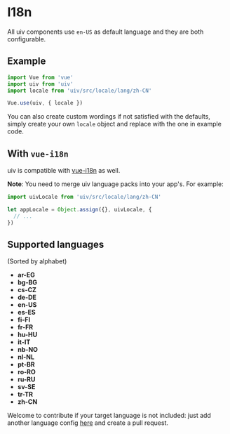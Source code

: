 # I18n

All uiv components use `en-US` as default language and they are both configurable.

## Example

```javascript
import Vue from 'vue'
import uiv from 'uiv'
import locale from 'uiv/src/locale/lang/zh-CN'

Vue.use(uiv, { locale })
```

You can also create custom wordings if not satisfied with the defaults, simply create your own `locale` object and replace with the one in example code.

## With `vue-i18n`

uiv is compatible with [vue-i18n](https://github.com/kazupon/vue-i18n) as well.

**Note**: You need to merge uiv language packs into your app's. For example:

```javascript
import uivLocale from 'uiv/src/locale/lang/zh-CN'

let appLocale = Object.assign({}, uivLocale, {
  // ...
})
```

## Supported languages

(Sorted by alphabet)

* **ar-EG**
* **bg-BG**
* **cs-CZ**
* **de-DE**
* **en-US**
* **es-ES**
* **fi-FI**
* **fr-FR**
* **hu-HU**
* **it-IT**
* **nb-NO**
* **nl-NL**
* **pt-BR**
* **ro-RO**
* **ru-RU**
* **sv-SE**
* **tr-TR**
* **zh-CN**

Welcome to contribute if your target language is not included: just add another language config [here](https://github.com/wxsms/uiv/blob/dev/src/locale/lang) and create a pull request.
